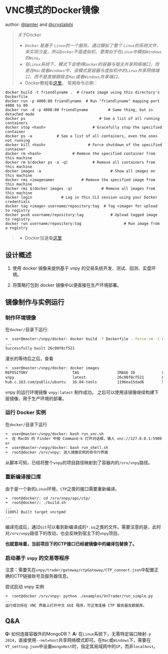 # VNC模式的Docker镜像

author: [@lamter](https://github.com/lamter) and [@crystalphi](https://github.com/crystalphi)


> _关于Docker_
> - _`Docker` 是基于 `Linux`的一个服务。通过模拟了整个 `Linux`的系统文件，来实现沙盒，所以`Docker`不是虚拟机，更类似于在`Linux`中模拟`Windows`的`Wine`。_
> - _在`Linux`系统下，模式下会使得`Docker`的容器与宿主共享网络端口，但是在`Mac`或者`Windows`中，该模式是容器与虚拟机中的`Linux`共享网络端口，而不是直接跟宿主`Mac`或者`Windows`共享端口。_
> - Docker教程看[这里](https://yeasy.gitbooks.io/docker_practice/content/)。
常用命令示例：
```
docker build -t friendlyname .  # Create image using this directory's Dockerfile
docker run -p 4000:80 friendlyname  # Run "friendlyname" mapping port 4000 to 80
docker run -d -p 4000:80 friendlyname         # Same thing, but in detached mode
docker ps                                 # See a list of all running containers
docker stop <hash>                     # Gracefully stop the specified container
docker ps -a           # See a list of all containers, even the ones not running
docker kill <hash>                   # Force shutdown of the specified container
docker rm <hash>              # Remove the specified container from this machine
docker rm $(docker ps -a -q)           # Remove all containers from this machine
docker images -a                               # Show all images on this machine
docker rmi <imagename>            # Remove the specified image from this machine
docker rmi $(docker images -q)             # Remove all images from this machine
docker login             # Log in this CLI session using your Docker credentials
docker tag <image> username/repository:tag  # Tag <image> for upload to registry
docker push username/repository:tag            # Upload tagged image to registry
docker run username/repository:tag                   # Run image from a registry
```
> - Docker加速看[这里](https://www.daocloud.io/mirror#accelerator-doc)


## 设计概述

1. 使用 docker 镜像来提供基于 vnpy 的交易系统开发、测试、回测、实盘环境。

2. 将策略打包到 docker 镜像中以便直接在生产环境部署。


## 镜像制作与实例运行

### 制作环境镜像
在`docker/`目录下运行:

```bash
➜  user@master~/vnpy/docker: docker build -f Dockerfile --force-rm -t vnpy-vnc ..
...
Successfully built 26c00f8cf521
```

漫长的等待后之后，查看
```bash
➜  user@master~/vnpy/docker: docker images
REPOSITORY                    TAG                 IMAGE ID            CREATED                  SIZE
vnpy                          latest              26c00f8cf521        Less than a second ago   3.02GB
hub.c.163.com/public/ubuntu   16.04-tools         1196ea15dad6        5 months ago             336MB
```

vnpy 的运行环境镜像 `vnpy:latest` 制作成功。
之后可以使用该镜像继续构建下层镜像，用于生产环境的部署。


### 运行 Docker 实例
在`docker/`目录下运行

```bash
➜  user@master~/vnpy/docker: bash run_vnc.sh
➜  在 MacOS 的 Finder 中按 Command-k 打开对话框，输入 vnc://127.0.0.1:5900 进行 VNC 连接。
or 
➜  user@master~/vnpy/docker: bash run_shell.sh
➜  root@docker /srv/vnpy: 进入镜像实例的命令行界面
```

从脚本可知，已经将整个`vnpy`的项目路径映射到了容器内的`/srv/vnpy`路径。


### 重新编译接口库
由于是一个新的```Linux```环境，```CTP```之类的接口需要重新编译。
```bash
➜  root@docker/: cd /srv/vnpy/api/ctp/
➜  root@docker/: ./build.sh
...
[100%] Built target vnctpmd
...
```

编译完成后，通过`Git`可以看到新编译成的`*.so`之类的文件。需要注意的是，此时对`/srv/vnpy`路径下的改动，也会反映到宿主下的`vnpy`项目。

**也就意味着，当前项目下的CTP接口已经被镜像中的编译包替换了。**


### 启动基于 `vnpy` 的交易等程序
注意：需要先在`vnpy/trader/gateway/ctpGateway/CTP_connect.json`中配置正确的CTP链接账号及服务器信息。

尝试启动 vnpy 实例
```bash
➜  root@docker /srv/vnpy: python ./examples/VnTrader/run_simple.py
...
运行成功将在 VNC 界面上打开中文 GUI 程序，可正常连接 CTP 服务器及数据库。
```


## Q&A
__Q:__ 如何连接容器外的MongoDB？
__A:__ 在`Linux`系统下，无需特定端口映射`-p 2014`，直接使用`--net=host`共享网络模式即可。在`Mac`或`Windows`下，需要在`VT_setting.json`中设置`mongoHost`时，指定其局域网中的`IP`，而非`localhost`。

